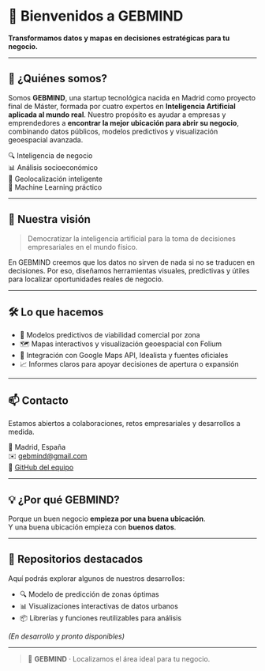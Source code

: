 # 👋 Bienvenidos a GEBMIND

**Transformamos datos y mapas en decisiones estratégicas para tu negocio.**

---

## 🚀 ¿Quiénes somos?

Somos **GEBMIND**, una startup tecnológica nacida en Madrid como proyecto final de Máster, formada por cuatro expertos en **Inteligencia Artificial aplicada al mundo real**. Nuestro propósito es ayudar a empresas y emprendedores a **encontrar la mejor ubicación para abrir su negocio**, combinando datos públicos, modelos predictivos y visualización geoespacial avanzada.

🔍 Inteligencia de negocio  
📊 Análisis socioeconómico  
📍 Geolocalización inteligente  
🧠 Machine Learning práctico

---

## 🧠 Nuestra visión

> Democratizar la inteligencia artificial para la toma de decisiones empresariales en el mundo físico.

En GEBMIND creemos que los datos no sirven de nada si no se traducen en decisiones. Por eso, diseñamos herramientas visuales, predictivas y útiles para localizar oportunidades reales de negocio.

---

## 🛠️ Lo que hacemos

- 📍 Modelos predictivos de viabilidad comercial por zona  
- 🗺️ Mapas interactivos y visualización geoespacial con Folium  
- 🔗 Integración con Google Maps API, Idealista y fuentes oficiales  
- 📈 Informes claros para apoyar decisiones de apertura o expansión

---

## 📫 Contacto

Estamos abiertos a colaboraciones, retos empresariales y desarrollos a medida.

📍 Madrid, España  
✉️ gebmind@gmail.com  
🔗 [GitHub del equipo](https://github.com/gebmind)

---

## 💡 ¿Por qué GEBMIND?

Porque un buen negocio **empieza por una buena ubicación**.  
Y una buena ubicación empieza con **buenos datos**.

---

## 📌 Repositorios destacados

Aquí podrás explorar algunos de nuestros desarrollos:

- 🔍 Modelo de predicción de zonas óptimas  
- 📊 Visualizaciones interactivas de datos urbanos  
- 📦 Librerías y funciones reutilizables para análisis  

*(En desarrollo y pronto disponibles)*

---

> 🧭 **GEBMIND** · Localizamos el área ideal para tu negocio.
